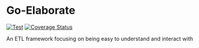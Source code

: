 # Go-Elaborate
[![Test](https://github.com/TheWozard/go-elaborate/actions/workflows/test.yml/badge.svg)](https://github.com/TheWozard/go-elaborate/actions/workflows/test.yml)
[![Coverage Status](https://coveralls.io/repos/github/TheWozard/go-elaborate/badge.svg?branch=master)](https://coveralls.io/github/TheWozard/go-elaborate?branch=master)

An ETL framework focusing on being easy to understand and interact with